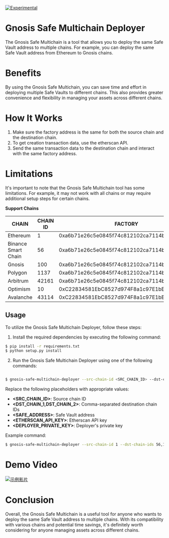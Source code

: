 [![Experimental](https://img.shields.io/badge/status-experimental-orange)](https://github.com/your-username/your-repository)



# Gnosis Safe Multichain Deployer
The Gnosis Safe Multichain is a tool that allows you to deploy the same Safe Vault address to multiple chains. For example, you can deploy the same Safe Vault address from Ethereum to Gnosis chains.


# Benefits
By using the Gnosis Safe Multichain, you can save time and effort in deploying multiple Safe Vaults to different chains. This also provides greater convenience and flexibility in managing your assets across different chains.


# How It Works
1. Make sure the factory address is the same for both the source chain and the destination chain.
2. To get creation transaction data, use the etherscan API.
3. Send the same transaction data to the destination chain and interact with the same factory address.


# Limitations
It's important to note that the Gnosis Safe Multichain tool has some limitations. For example, it may not work with all chains or may require additional setup steps for certain chains.

**Support Chains**


| CHAIN                | CHAIN ID | FACTORY |
| -------------------- | -------- | ------- |
| Ethereum             | 1        | 0xa6b71e26c5e0845f74c812102ca7114b6a896ab2 |
| Binance Smart Chain  | 56       | 0xa6b71e26c5e0845f74c812102ca7114b6a896ab2 |
| Gnosis               | 100      | 0xa6b71e26c5e0845f74c812102ca7114b6a896ab2 |
| Polygon              | 1137     | 0xa6b71e26c5e0845f74c812102ca7114b6a896ab2 |
| Arbitrum             | 42161    | 0xa6b71e26c5e0845f74c812102ca7114b6a896ab2 |
| Optimism             | 10       | 0xC22834581EbC8527d974F8a1c97E1bEA4EF910BC |
| Avalanche            | 43114    | 0xC22834581EbC8527d974F8a1c97E1bEA4EF910BC |


## Usage

To utilize the Gnosis Safe Multichain Deployer, follow these steps:

1. Install the required dependencies by executing the following command:

```bash
$ pip install -r requirements.txt
$ python setup.py install
```

2. Run the Gnosis Safe Multichain Deployer using one of the following commands:

```bash

$ gnosis-safe-multichain-deployer --src-chain-id <SRC_CHAIN_ID> --dst-chain-ids <DST_CHAIN_1>,<DST_CHAIN_2> --address <SAFE_ADDRESS> --api-key <ETHERSCAN_API_KEY> --private-key <DEPLOYER_PRIVATE_KEY>
```

Replace the following placeholders with appropriate values:

- **<SRC_CHAIN_ID>**: Source chain ID
- **<DST_CHAIN_1,DST_CHAIN_2>**: Comma-separated destination chain IDs
- **<SAFE_ADDRESS>**: Safe Vault address
- **<ETHERSCAN_API_KEY>**: Etherscan API key
- **<DEPLOYER_PRIVATE_KEY>**: Deployer's private key

Example command:
```bash
$ gnosis-safe-multichain-deployer --src-chain-id 1 --dst-chain-ids 56,137,42161 --address 0x64bD0FD02B00E0d2762C415923AB6C2E71C3e13B --api-key <ETHERSCAN_API_KEY> --private-key <DEPLOYER_PRIVATE_KEY>

```

# Demo Video
[![示例影片](https://i9.ytimg.com/vi_webp/J0CH8WQGbWM/mq1.webp?sqp=CNSK4qIG-oaymwEmCMACELQB8quKqQMa8AEB-AH-CYACtAWKAgwIABABGD8gWyhyMA8=&rs=AOn4CLDLd9w8TjbcLHoSTR4aUSrC2vVPxQ)](https://youtu.be/J0CH8WQGbWM)




# Conclusion
Overall, the Gnosis Safe Multichain is a useful tool for anyone who wants to deploy the same Safe Vault address to multiple chains. With its compatibility with various chains and potential time savings, it's definitely worth considering for anyone managing assets across different chains.
